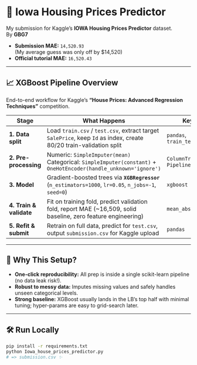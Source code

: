 # 🏡 Iowa Housing Prices Predictor

My submission for Kaggle’s **IOWA Housing Prices Predictor** dataset.  
By **GBG7**

- **Submission MAE:** `14,520.93`  
  (My average guess was only off by $14,520)
- **Official tutorial MAE:** `16,520.43`

---

## 📈 XGBoost Pipeline Overview

End-to-end workflow for Kaggle’s **“House Prices: Advanced Regression Techniques”** competition.

| Stage                  | What Happens                                                                                                            | Key APIs                                  |
|------------------------|-------------------------------------------------------------------------------------------------------------------------|-------------------------------------------|
| **1. Data split**      | Load `train.csv` / `test.csv`, extract target `SalePrice`, keep `Id` as index, create 80/20 train-validation split      | `pandas`, `train_test_split`              |
| **2. Pre-processing**  | Numeric: `SimpleImputer(mean)`<br>Categorical: `SimpleImputer(constant)` + `OneHotEncoder(handle_unknown='ignore')`     | `ColumnTransformer`, `Pipeline`           |
| **3. Model**           | Gradient-boosted trees via **`XGBRegressor`** (`n_estimators=1000`, `lr=0.05`, `n_jobs=-1`, `seed=0`)                   | `xgboost`                                 |
| **4. Train & validate**| Fit on training fold, predict validation fold, report MAE (~16,509, solid baseline, zero feature engineering)            | `mean_absolute_error`                     |
| **5. Refit & submit**  | Retrain on full data, predict for `test.csv`, output `submission.csv` for Kaggle upload                                 | `pandas`                                  |

---

## 🚀 Why This Setup?

- **One-click reproducibility:** All prep is inside a single scikit-learn pipeline (no data leak risk!).
- **Robust to messy data:** Imputes missing values and safely handles unseen categorical levels.
- **Strong baseline:** XGBoost usually lands in the LB’s top half with minimal tuning; hyper-params are easy to grid-search later.

---

## 🛠️ Run Locally

```bash
pip install -r requirements.txt
python Iowa_house_prices_predictor.py
# => submission.csv ✨

